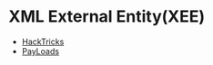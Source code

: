 # XML External Entity(XEE)
- [HackTricks](https://book.hacktricks.xyz/pentesting-web/xxe-xee-xml-external-entity)
- [PayLoads](https://github.com/swisskyrepo/PayloadsAllTheThings/tree/master/XXE%20Injection)
